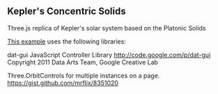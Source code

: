 Kepler's Concentric Solids
----------------------------------------------------------------------------------
Three.js replica of Kepler's solar system based on the Platonic Solids

[This example](http://13.91.141.66/) uses the following libraries:

 dat-gui JavaScript Controller Library
 http://code.google.com/p/dat-gui
 Copyright 2011 Data Arts Team, Google Creative Lab
 
 Three.OrbitControls for multiple instances on a page.
 https://gist.github.com/mrflix/8351020
